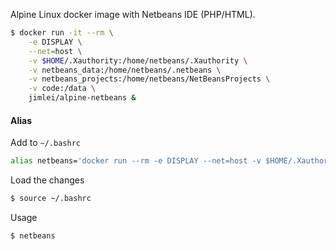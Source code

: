 Alpine Linux docker image with Netbeans IDE (PHP/HTML).

```bash
$ docker run -it --rm \
    -e DISPLAY \
    --net=host \
    -v $HOME/.Xauthority:/home/netbeans/.Xauthority \
    -v netbeans_data:/home/netbeans/.netbeans \
    -v netbeans_projects:/home/netbeans/NetBeansProjects \
    -v code:/data \
    jimlei/alpine-netbeans &
```

#### Alias
Add to `~/.bashrc`
```bash
alias netbeans='docker run --rm -e DISPLAY --net=host -v $HOME/.Xauthority:/home/netbeans/.Xauthority -v netbeans_data:/home/netbeans/.netbeans -v netbeans_projects:/home/netbeans/NetBeansProjects -v code:/data jimlei/alpine-netbeans'
```

Load the changes
```bash
$ source ~/.bashrc
```

Usage
```bash
$ netbeans
```



